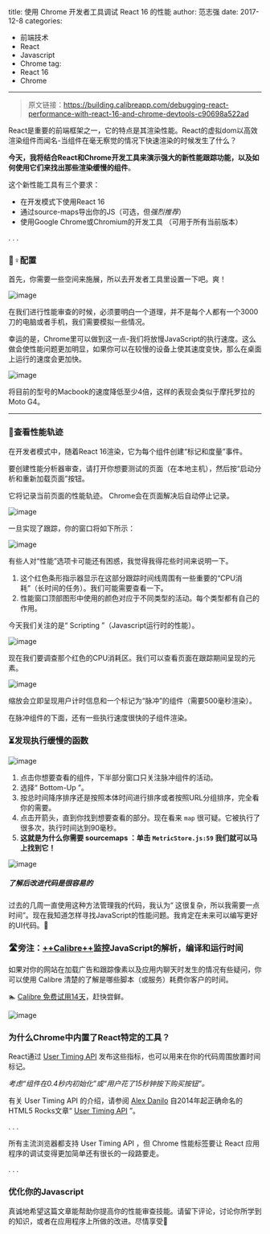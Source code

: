 title:  使用 Chrome 开发者工具调试 React 16 的性能
author:  范志强
date:  2017-12-8
categories:
- 前端技术
- React
- Javascript
- Chrome
tag:
- React 16 
- Chrome
---

>原文链接：https://building.calibreapp.com/debugging-react-performance-with-react-16-and-chrome-devtools-c90698a522ad

React是重要的前端框架之一，它的特点是其渲染性能。React的虚拟dom以高效渲染组件而闻名-当组件在毫无察觉的情况下快速渲染的时候发生了什么？

**今天，我将结合React和Chrome开发工具来演示强大的新性能跟踪功能，以及如何使用它们来找出那些渲染缓慢的组件**。

这个新性能工具有三个要求：

- 在开发模式下使用React 16
- 通过source-maps导出你的JS（可选，但*强烈推荐*）
- 使用Google Chrome或Chromium的开发工具 （可用于所有当前版本）

.   .   .

### 👷♀配置

首先，你需要一些空间来施展，所以去开发者工具里设置一下吧。爽！

![image](https://cdn-images-1.medium.com/max/1600/1*-vtAWWryE6dtsPXkuOU7xQ.gif)

在我们进行性能审查的时候，必须要明白一个道理，并不是每个人都有一个3000刀的电脑或者手机，我们需要模拟一些情况。

幸运的是，Chrome里可以做到这一点-我们将放慢JavaScript的执行速度。这么做会使性能问题更加明显，如果你可以在较慢的设备上使其速度变快，那么在桌面上运行的速度会更加快。

![image](https://cdn-images-1.medium.com/max/1600/1*aL8cq4bJxsH4RcTFblGfBg.gif)

将目前的型号的Macbook的速度降低至少4倍，这样的表现会类似于摩托罗拉的Moto G4。

---

### 🔬查看性能轨迹

在开发者模式中，随着React 16渲染，它为每个组件创建“标记和度量”事件。

要创建性能分析器审查，请打开你想要测试的页面（在本地主机），然后按“启动分析和重新加载页面”按钮。

它将记录当前页面的性能轨迹。 Chrome会在页面解决后自动停止记录。

![image](https://cdn-images-1.medium.com/max/1600/1*KXQKkbo8Ujfd8JcRDK9RAA.gif)

一旦实现了跟踪，你的窗口将如下所示：

![image](https://cdn-images-1.medium.com/max/2000/1*JH7OdBXRtDjxLUqGT3b51A.png)

有些人对“性能”选项卡可能还有困惑，我觉得我得花些时间来说明一下。

1. 这个红色条形指示器显示在这部分跟踪时间线周围有一些重要的“CPU消耗”（长时间的任务）。我们可能需要查看一下。
2. 性能窗口顶部图形中使用的颜色对应于不同类型的活动。每个类型都有自己的作用。

今天我们关注的是“ Scripting ”（Javascript运行时的性能）。

![image](https://cdn-images-1.medium.com/max/1600/1*h9vfKotosTZEb27YhtvpdA.gif)

现在我们要调查那个红色的CPU消耗区。我们可以查看页面在跟踪期间呈现的元素。

![image](https://cdn-images-1.medium.com/max/2000/1*CsggR2GWwz_E7P68sYGJJA.gif)

缩放会立即呈现用户计时信息和一个标记为“脉冲”的组件（需要500毫秒渲染）。

在脉冲组件的下面，还有一些执行速度很快的子组件渲染。

### ⏳发现执行缓慢的函数

![image](https://cdn-images-1.medium.com/max/2000/1*q5jXMcIIefR9e_Vhc-kXRQ.png)

1. 点击你想要查看的组件，下半部分窗口只关注脉冲组件的活动。
2. 选择“ Bottom-Up ”。
3. 按总时间降序排序还是按照本体时间进行排序或者按照URL分组排序，完全看你的需要。
4. 点击开箭头，直到你找到想要查看的部分。现在看来 `map` 很可疑。它被执行了很多次，执行时间达到90毫秒。
5. **这就是为什么你需要 sourcemaps ：单击 `MetricStore.js:59` 我们就可以马上找到它！**

![image](https://cdn-images-1.medium.com/max/1600/1*X-Wkg_xcIr3cJEDMFhav6A.png)

##### 了解后改进代码是很容易的

过去的几周一直使用这种方法管理我的代码，我认为“ 这很复杂，所以我需要一点时间”。现在我知道怎样寻找JavaScript的性能问题。我肯定在未来可以编写更好的UI代码。🙈

### 🛣旁注：[++Calibre++](https://calibreapp.com/)监控JavaScript的解析，编译和运行时间

如果对你的网站在加载广告和跟踪像素以及应用内聊天时发生的情况有些疑问，你可以使用 Calibre 清楚的了解是哪些脚本（或服务）耗费你客户的时间。

🏊 [Calibre 免费试用14天](https://calibreapp.com/)，赶快尝鲜。

![image](https://cdn-images-1.medium.com/max/1600/1*Z7RFbdAMiWJwDNXDW6UAPA.png)

### 为什么Chrome中内置了React特定的工具？

React通过 [User Timing API](https://developer.mozilla.org/en-US/docs/Web/API/User_Timing_API) 发布这些指标，也可以用来在你的代码周围放置时间标记。

*考虑“组件在0.4秒内初始化”或“用户花了15秒钟按下购买按钮”。*

有关 User Timing API 的介绍，请参阅 [Alex Danilo](https://twitter.com/alexanderdanilo) 自2014年起正确命名的HTML5 Rocks文章“ [User Timing API](https://developer.mozilla.org/en-US/docs/Web/API/User_Timing_API) ”。

.   .   .

所有主流浏览器都支持 User Timing API ，但 Chrome 性能标签要让 React 应用程序的调试变得更加简单还有很长的一段路要走。

.   .   .

### 优化你的Javascript

真诚地希望这篇文章能帮助你提高你的性能审查技能。请留下评论，讨论你所学到的知识，或者在应用程序上所做的改进。尽情享受🙋